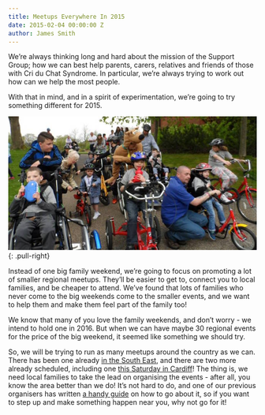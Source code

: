 ```yaml
---
title: Meetups Everywhere In 2015
date: 2015-02-04 00:00:00 Z
author: James Smith
---
```


We’re always thinking long and hard about the mission of the Support Group; how we can best help parents, carers, relatives and friends of those with Cri du Chat Syndrome. In particular, we’re always trying to work out how can we help the most people.

With that in mind, and in a spirit of experimentation, we’re going to try something different for 2015.

![Northern Meetup](/img/posts/2015-02-04/meetup_north.jpg)
{: .pull-right}

Instead of one big family weekend, we’re going to focus on promoting a lot of smaller regional meetups. They’ll be easier to get to, connect you to local families, and be cheaper to attend. We’ve found that lots of families who never come to the big weekends come to the smaller events, and we want to help them and make them feel part of the family too!

We know that many of you love the family weekends, and don’t worry - we intend to hold one in 2016. But when we can have maybe 30 regional events for the price of the big weekend, it seemed like something we should try.

So, we will be trying to run as many meetups around the country as we can. There has been one already [in the South East](/events/2015/south-east-meetup.html), and there are two more already scheduled, including one [this Saturday in Cardiff](/events/2015/south-west-meetup.html)! The thing is, we need local families to take the lead on organising the events - after all, you know the area better than we do! It’s not hard to do, and one of our previous organisers has written [a handy guide](/events/meetups.html) on how to go about it, so if you want to step up and make something happen near you, why not go for it!